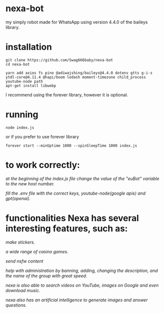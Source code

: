 # nexa-bot
my simply  robot made for WhatsApp using version 4.4.0 of the baileys library.

# installation 
```
git clone https://github.com/Swag666baby/nexa-bot
cd nexa-bot
```
```
yarn add axios fs pino @adiwajshing/baileys@4.4.0 dotenv gtts g-i-s ytdl-core@4.11.4 @hapi/boom lodash moment-timezone child_process youtube-node path
apt-get install libwebp
```
I recommend using the forever library, however it is optional. 

# running 
```
node index.js
```
or if you prefer to use forever library 
```
forever start --minUptime 1000 --spinSleepTime 1000 index.js
```

# to work correctly: 
*at the beginning of the index.js file change the value of the "euBot" variable to the new host number.* 

*fill the .env file with the correct keys, youtube-node(google apis) and gpt(openai).*

# functionalities Nexa has several interesting features, such as:

*make stickers.*

*a wide range of casino games.*

*send nsfw content*

*help with administration by banning, adding, changing the description, and the name of the group with great speed.*

*nexa is also able to search videos on YouTube, images on Google and even download music.*

*nexa also has an artificial intelligence to generate images and answer questions.*
